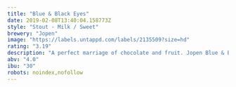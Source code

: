 ```yaml
---
title: "Blue & Black Eyes"
date: 2019-02-08T13:40:04.158773Z
style: "Stout - Milk / Sweet"
brewery: "Jopen"
image: "https://labels.untappd.com/labels/2135509?size=hd"
rating: "3.19"
description: "A perfect marriage of chocolate and fruit. Jopen Blue & Black Eyes is a Milk Stout with roasted malt flavors of coffee and chocolate. This extremely light beer, 4%, is loaded with blueberries. It's like having a berry explosion in your mouth while dreaming of chocolate heaven!"
abv: "4.0"
ibu: "30"
robots: noindex,nofollow
---
```

